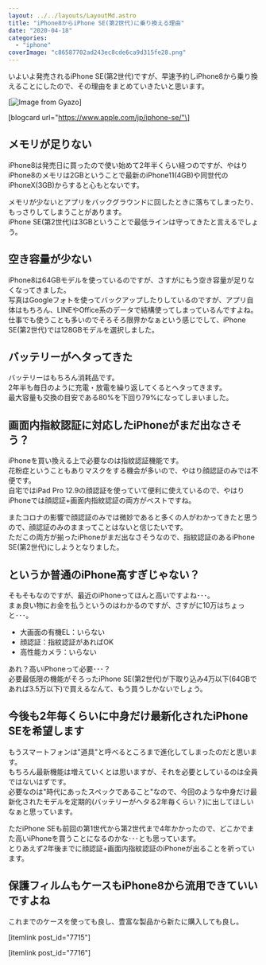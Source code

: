 ```yaml
---
layout: ../../layouts/LayoutMd.astro
title: "iPhone8からiPhone SE(第2世代)に乗り換える理由"
date: "2020-04-18"
categories: 
  - "iphone"
coverImage: "c86587702ad243ec8cde6ca9d315fe28.png"
---
```


いよいよ発売されるiPhone SE(第2世代)ですが、早速予約しiPhone8から乗り換えることにしたので、その理由をまとめていきたいと思います。

[![Image from Gyazo](/archive/images/c86587702ad243ec8cde6ca9d315fe28.png)]

\[blogcard url="https://www.apple.com/jp/iphone-se/"\]

## メモリが足りない

iPhone8は発売日に買ったので使い始めて2年半くらい経つのですが、やはりiPhone8のメモリは2GBということで最新のiPhone11(4GB)や同世代のiPhoneX(3GB)からすると心もとないです。

メモリが少ないとアプリをバックグラウンドに回したときに落ちてしまったり、もっさりしてしまうことがあります。  
iPhone SE(第2世代)は3GBということで最低ラインは守ってきたと言えるでしょう。

## 空き容量が少ない

iPhone8は64GBモデルを使っているのですが、さすがにもう空き容量が足りなくなってきました。  
写真はGoogleフォトを使ってバックアップしたりしているのですが、アプリ自体はもちろん、LINEやOffice系のデータで結構使ってしまっているんですよね。  
仕事でも使うことも多いのでそろそろ限界かなぁという感じでして、iPhone SE(第2世代)では128GBモデルを選択しました。

## バッテリーがヘタってきた

バッテリーはもちろん消耗品です。  
2年半も毎日のように充電・放電を繰り返してくるとヘタってきます。  
最大容量も交換の目安である80%を下回り79%になってしまいました。

## 画面内指紋認証に対応したiPhoneがまだ出なさそう？

iPhoneを買い換える上で必要なのは指紋認証機能です。  
花粉症ということもありマスクをする機会が多いので、やはり顔認証のみでは不便です。  
自宅ではiPad Pro 12.9の顔認証を使っていて便利に使えているので、やはりiPhoneでは顔認証+画面内指紋認証の両方がベストですね。

またコロナの影響で顔認証のみでは微妙であると多くの人がわかってきたと思うので、顔認証のみのままってことはないと信じたいです。  
ただこの両方が揃ったiPhoneがまだ出なさそうなので、指紋認証のあるiPhone SE(第2世代)にしようとなりました。

## というか普通のiPhone高すぎじゃない？

そもそもなのですが、最近のiPhoneってほんと高いですよね･･･。  
まぁ良い物にお金を払うというのはわかるのですが、さすがに10万はちょっと･･･。

- 大画面の有機EL：いらない
- 顔認証：指紋認証があればOK
- 高性能カメラ：いらない

あれ？高いiPhoneって必要･･･？  
必要最低限の機能がそろったiPhone SE(第2世代)が下取り込み4万以下(64GBであれば3.5万以下)で買えるなんて、もう買うしかないでしょう。

## 今後も2年毎くらいに中身だけ最新化されたiPhone SEを希望します

もうスマートフォンは"道具"と呼べるところまで進化してしまったのだと思います。  
もちろん最新機能は増えていくとは思いますが、それを必要としているのは全員ではないはずです。  
必要なのは"時代にあったスペックであること"なので、今回のような中身だけ最新化されたモデルを定期的(バッテリーがヘタる2年毎くらい？)に出してほしいなぁと思っています。

ただiPhone SEも前回の第1世代から第2世代まで4年かかったので、どこかでまた高いiPhoneを買うことになるのかな･･･とも思っています。  
とりあえず2年後までに顔認証+画面内指紋認証のiPhoneが出ることを祈っています。

## 保護フィルムもケースもiPhone8から流用できていいですよね

これまでのケースを使っても良し、豊富な製品から新たに購入しても良し。

\[itemlink post\_id="7715"\]

\[itemlink post\_id="7716"\]
